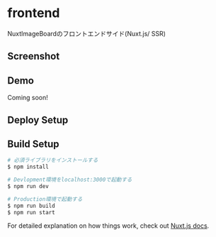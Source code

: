# frontend
NuxtImageBoardのフロントエンドサイド(Nuxt.js/ SSR)  

## Screenshot


## Demo
Coming soon!

## Deploy Setup


## Build Setup
``` bash
# 必須ライブラリをインストールする
$ npm install

# Devlopment環境をlocalhost:3000で起動する
$ npm run dev

# Production環境で起動する
$ npm run build
$ npm run start
```

For detailed explanation on how things work, check out [Nuxt.js docs](https://nuxtjs.org).
